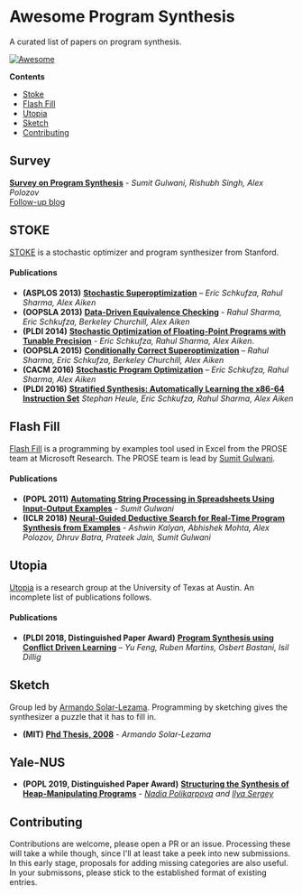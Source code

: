 # Awesome Program Synthesis
A curated list of papers on program synthesis.

[![Awesome](https://awesome.re/badge.svg)](https://awesome.re)

**Contents**

* [Stoke](#stoke)
* [Flash Fill](#flash-fill)
* [Utopia](#utopia)
* [Sketch](#sketch)
* [Contributing](#contributing)

## Survey 
[__Survey on Program Synthesis__](https://www.microsoft.com/en-us/research/wp-content/uploads/2017/10/program_synthesis_now.pdf) - _Sumit Gulwani, Rishubh Singh, Alex Polozov_  
[Follow-up blog](https://alexpolozov.com/blog/program-synthesis-2018/)

## STOKE
[STOKE](http://stoke.stanford.edu) is a stochastic optimizer and program synthesizer from Stanford. 

#### Publications
* __(ASPLOS 2013)__ [__Stochastic Superoptimization__](https://raw.githubusercontent.com/StanfordPL/stoke/develop/docs/papers/asplos13.pdf) – _Eric Schkufza, Rahul Sharma, Alex Aiken_
* __(OOPSLA 2013)__ [__Data-Driven Equivalence Checking__](https://raw.githubusercontent.com/StanfordPL/stoke/develop/docs/papers/oopsla13b.pdf) - _Rahul Sharma, Eric Schkufza, Berkeley Churchill, Alex Aiken_
* __(PLDI 2014)__ [__Stochastic Optimization of Floating-Point Programs with Tunable Precision__](https://raw.githubusercontent.com/StanfordPL/stoke/develop/docs/papers/pldi14a.pdf) - _Eric Schkufza, Rahul Sharma, Alex Aiken_.  
* __(OOPSLA 2015)__ [__Conditionally Correct Superoptimization__](https://raw.githubusercontent.com/StanfordPL/stoke/develop/docs/papers/oopsla15a.pdf) – _Rahul Sharma, Eric Schkufza, Berkeley Churchill, Alex Aiken_
* __(CACM 2016)__ [__Stochastic Program Optimization__](https://raw.githubusercontent.com/StanfordPL/stoke/develop/docs/papers/cacm16.pdf) – _Eric Schkufza, Rahul Sharma, Alex Aiken_
* __(PLDI 2016)__ [__Stratified Synthesis: Automatically Learning the x86-64 Instruction Set__](https://raw.githubusercontent.com/StanfordPL/stoke/develop/docs/papers/pldi16.pdf) _Stephan Heule, Eric Schkufza, Rahul Sharma, Alex Aiken_

## Flash Fill
[Flash Fill]() is a programming by examples tool used in Excel from the PROSE team at Microsoft Research. The PROSE team is lead by [Sumit Gulwani](https://www.microsoft.com/en-us/research/people/sumitg/). 

#### Publications

* __(POPL 2011)__ [__Automating String Processing in Spreadsheets Using Input-Output Examples__](https://www.microsoft.com/en-us/research/wp-content/uploads/2016/12/popl11-synthesis.pdf) - 
  _Sumit Gulwani_
* __(ICLR 2018)__ [__Neural-Guided Deductive Search for Real-Time Program Synthesis from Examples__](https://www.microsoft.com/en-us/research/uploads/prod/2018/01/main-ml2search.pdf) - _Ashwin Kalyan, Abhishek Mohta, Alex Polozov, Dhruv Batra, Prateek Jain, Sumit Gulwani_

## Utopia
[Utopia](http://utopia.cs.utexas.edu/) is a research group at the University of Texas at Austin. An incomplete list of publications follows.

#### Publications

* __(PLDI 2018, Distinguished Paper Award)__ [__Program Synthesis using Conflict Driven Learning__](http://www.cs.utexas.edu/~isil/pldi18-neo.pdf) – _Yu Feng, Ruben Martins, Osbert Bastani, Isil Dillig_

## Sketch
Group led by [Armando Solar-Lezama](https://people.csail.mit.edu/asolar/). Programming by sketching gives the synthesizer a puzzle that it has to fill in. 

* __(MIT)__ [__Phd Thesis, 2008__](https://people.csail.mit.edu/asolar/papers/thesis.pdf) - _Armando Solar-Lezama_

## Yale-NUS

* __(POPL 2019, Distinguished Paper Award)__ [__Structuring the Synthesis of Heap-Manipulating Programs__](https://ilyasergey.net/papers/suslik-popl19.pdf) - _[Nadia Polikarpova](https://cseweb.ucsd.edu/~npolikarpova/) and [Ilya Sergey](https://ilyasergey.net/)_



## Contributing
Contributions are welcome, please open a PR or an issue. Processing these will take a while though, since I'll at least take a peek into new submissions. In this early stage, proposals for adding missing categories are also useful. In your submissons, please stick to the established format of existing entries.
